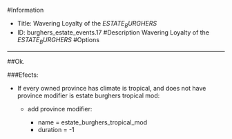 #Information
 - Title: Wavering Loyalty of the $ESTATE_BURGHERS$
 - ID: burghers_estate_events.17
#Description
Wavering Loyalty of the $ESTATE_BURGHERS$
#Options

___
##Ok.

###Efects:<ul><li>If every owned province has climate is tropical, and does not have province modifier is estate burghers tropical mod:</li><ul><li>add province modifier:</li><ul><li>name = estate_burghers_tropical_mod</li><li>duration = -1</li></ul></ul></ul>
